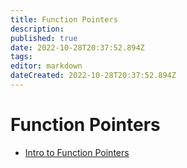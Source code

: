 ```yaml
---
title: Function Pointers
description: 
published: true
date: 2022-10-28T20:37:52.894Z
tags: 
editor: markdown
dateCreated: 2022-10-28T20:37:52.894Z
---
```


# Function Pointers

- [Intro to Function Pointers](/FunctionPointers/IntroToFunctionPointers)